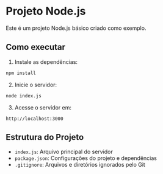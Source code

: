 # Projeto Node.js

Este é um projeto Node.js básico criado como exemplo.

## Como executar

1. Instale as dependências:
```bash
npm install
```

2. Inicie o servidor:
```bash
node index.js
```

3. Acesse o servidor em:
```
http://localhost:3000
```

## Estrutura do Projeto

- `index.js`: Arquivo principal do servidor
- `package.json`: Configurações do projeto e dependências
- `.gitignore`: Arquivos e diretórios ignorados pelo Git 